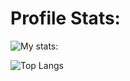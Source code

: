 # Profile Stats:

![My stats:](https://github-readme-stats.vercel.app/api?username=franciscofpereira&show_icons=true&theme=merko)

![Top Langs](https://github-readme-stats.vercel.app/api/top-langs/?username=franciscofpereira&layout=compact&theme=merko)
